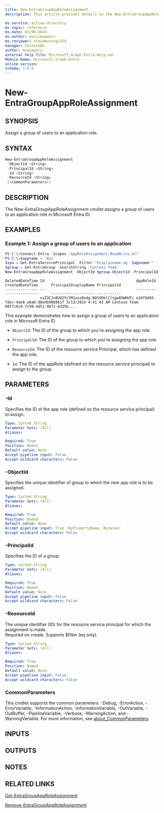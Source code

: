 ```yaml
---
title: New-EntraGroupAppRoleAssignment.
description: This article provides details on the New-EntraGroupAppRoleAssignment command.

ms.service: active-directory
ms.topic: reference
ms.date: 03/06/2024
ms.author: eunicewaweru
ms.reviewer: stevemutungi254
manager: CelesteDG
author: msewaweru
external help file: Microsoft.Graph.Entra-Help.xml
Module Name: Microsoft.Graph.Entra
online version:
schema: 2.0.0
---
```


# New-EntraGroupAppRoleAssignment

## SYNOPSIS

Assign a group of users to an application role.

## SYNTAX

```powershell
New-EntraGroupAppRoleAssignment 
 -ObjectId <String> 
 -PrincipalId <String> 
 -Id <String> 
 -ResourceId <String>
 [<CommonParameters>]
```

## DESCRIPTION

The New-EntraGroupAppRoleAssignment cmdlet assigns a group of users to an application role in Microsoft Entra ID.

## EXAMPLES

### Example 1: Assign a group of users to an application

```powershell
PS C:\>Connect-Entra -Scopes 'AppRoleAssignment.ReadWrite.All'
PS C:\>$appname = 'Box'
$spo = Get-EntraServicePrincipal -Filter "Displayname eq '$appname'"
$group = Get-EntraGroup -SearchString 'Contoso Team'
New-EntraGroupAppRoleAssignment -ObjectId $group.ObjectId -PrincipalId $group.ObjectId -ResourceId $spo.ObjectId -Id $spo.Approles[1].id
```

```output
DeletedDateTime Id                                          AppRoleId                            CreatedDateTime      PrincipalDisplayName PrincipalId
--------------- --                                          ---------                            ---------------      -------------------- -----------
                xsZ3CJn8UU2YcYM1vnz8ndg-B0S9OklCltgw8SWHUTc e18f0405-fdec-4ae8-a8a0-d8edb98b061f 3/13/2024 4:41:43 AM Contoso Team         0877c6c6-fc99-4d51-9871-8335b...
```

This example demonstrates how to assign a group of users to an application role in Microsoft Entra ID.  

- `ObjectId`: The ID of the group to which you're assigning the app role.

- `PrincipalId`: The ID of the group to which you're assigning the app role.

- `ResourceId`: The ID of the resource service Principal, which has defined the app role.

- `Id`: The ID of the appRole (defined on the resource service principal) to assign to the group.

## PARAMETERS

### -Id

Specifies the ID of the app role (defined on the resource service principal) to assign.

```yaml
Type: System.String
Parameter Sets: (All)
Aliases:

Required: True
Position: Named
Default value: None
Accept pipeline input: False
Accept wildcard characters: False
```

### -ObjectId

Specifies the unique identifier of group to which the new app role is to be assigned.

```yaml
Type: System.String
Parameter Sets: (All)
Aliases:

Required: True
Position: Named
Default value: None
Accept pipeline input: True (ByPropertyName, ByValue)
Accept wildcard characters: False
```

### -PrincipalId

Specifies the ID of a group.

```yaml
Type: System.String
Parameter Sets: (All)
Aliases:

Required: True
Position: Named
Default value: None
Accept pipeline input: False
Accept wildcard characters: False
```

### -ResourceId

The unique identifier (ID) for the resource service principal for which the assignment is made.  
Required on create. Supports $filter (eq only).

```yaml
Type: System.String
Parameter Sets: (All)
Aliases:

Required: True
Position: Named
Default value: None
Accept pipeline input: False
Accept wildcard characters: False
```

### CommonParameters

This cmdlet supports the common parameters: -Debug, -ErrorAction, -ErrorVariable, -InformationAction, -InformationVariable, -OutVariable, -OutBuffer, -PipelineVariable, -Verbose, -WarningAction, and -WarningVariable. For more information, see [about_CommonParameters](https://go.microsoft.com/fwlink/?LinkID=113216).

## INPUTS

## OUTPUTS

## NOTES

## RELATED LINKS

[Get-EntraGroupAppRoleAssignment](Get-EntraGroupAppRoleAssignment.md)

[Remove-EntraGroupAppRoleAssignment](Remove-EntraGroupAppRoleAssignment.md)
